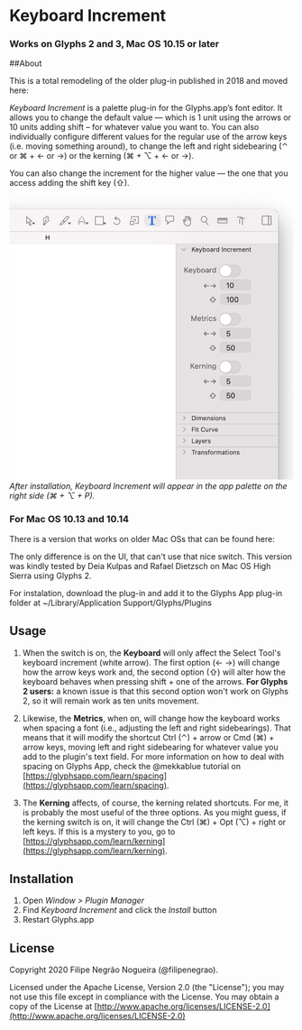 # Keyboard Increment
### Works on Glyphs 2 and 3, Mac OS 10.15 or later

##About

This is a total remodeling of the older plug-in published in 2018 and moved here:

*Keyboard Increment* is a palette plug-in for the Glyphs.app’s font editor. It allows you to change the default value — which is 1 unit using the arrows or 10 units adding shift – for whatever value you want to. You can also individually configure different values for the regular use of the arrow keys (i.e. moving something around), to change the left and right sidebearing (⌃ or ⌘ + ← or →) or the kerning (⌘ + ⌥ + ← or →).

You can also change the increment for the higher value — the one that you access adding the shift key (⇧).

![Keyboard Increment](keyboard_increment_glyphs_app.png)
*After installation, Keyboard Increment will appear in the app palette on the right side (⌘ + ⌥ + P).*

### For Mac OS 10.13 and 10.14
There is a version that works on older Mac OSs that can be found here:

The only difference is on the UI, that can't use that nice switch. This version was kindly tested by Deia Kulpas and Rafael Dietzsch on Mac OS High Sierra using Glyphs 2.

For instalation, download the plug-in and add it to the Glyphs App plug-in folder at ~/Library/Application Support/Glyphs/Plugins

## Usage

1) When the switch is on, the **Keyboard** will only affect the Select Tool's keyboard increment (white arrow). The first option (← →) will change how the arrow keys work and, the second option (⇧) will alter how the keyboard behaves when pressing shift + one of the arrows. **For Glyphs 2 users:** a known issue is that this second option won't work on Glyphs 2, so it will remain work as ten units movement.

2) Likewise, the **Metrics**, when on, will change how the keyboard works when spacing a font (i.e., adjusting the left and right sidebearings). That means that it will modify the shortcut Ctrl (⌃) + arrow or Cmd (⌘) + arrow keys, moving left and right sidebearing for whatever value you add to the plugin's text field. For more information on how to deal with spacing on Glyphs App, check the @mekkablue tutorial on [https://glyphsapp.com/learn/spacing](https://glyphsapp.com/learn/spacing).

3) The **Kerning** affects, of course, the kerning related shortcuts. For me, it is probably the most useful of the three options. As you might guess, if the kerning switch is on, it will change the Ctrl (⌘) + Opt (⌥) + right or left keys. If this is a mystery to you, go to [https://glyphsapp.com/learn/kerning](https://glyphsapp.com/learn/kerning).

## Installation

1. Open *Window > Plugin Manager*
2. Find *Keyboard Increment* and click the *Install* button
3. Restart Glyphs.app

## License

Copyright 2020 Filipe Negrão Nogueira (@filipenegrao).

Licensed under the Apache License, Version 2.0 (the "License"); you may not use this file except in compliance with the License. You may obtain a copy of the License at [http://www.apache.org/licenses/LICENSE-2.0](http://www.apache.org/licenses/LICENSE-2.0)